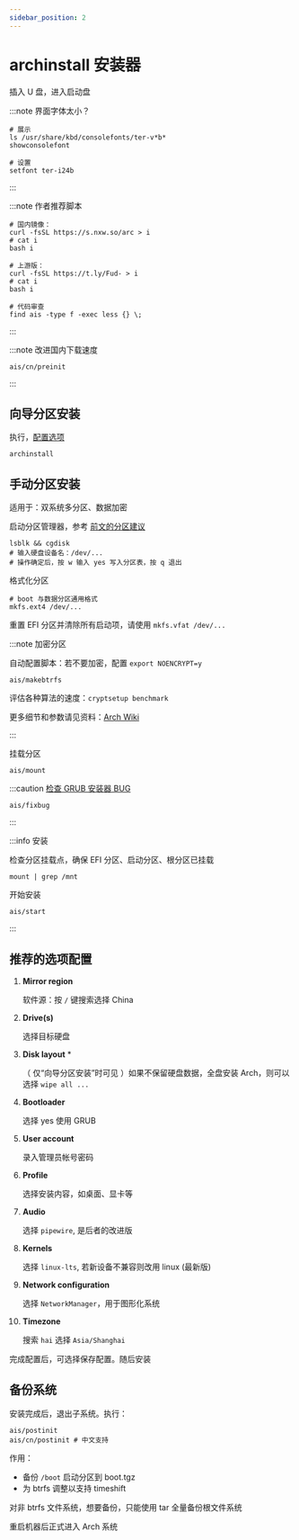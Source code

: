 ```yaml
---
sidebar_position: 2
---
```


# archinstall 安装器

插入 U 盘，进入启动盘

:::note 界面字体太小？

```shell
# 展示
ls /usr/share/kbd/consolefonts/ter-v*b*
showconsolefont

# 设置
setfont ter-i24b
```

:::

:::note 作者推荐脚本

```shell
# 国内镜像：
curl -fsSL https://s.nxw.so/arc > i
# cat i
bash i

# 上游版：
curl -fsSL https://t.ly/Fud- > i
# cat i
bash i

# 代码审查
find ais -type f -exec less {} \;
```

:::

:::note 改进国内下载速度

    ais/cn/preinit

:::

## 向导分区安装

执行，[配置选项](#推荐的选项配置)

    archinstall

## 手动分区安装

适用于：双系统多分区、数据加密

启动分区管理器，参考 <a href="../part" target="_blank" >前文的分区建议</a>

    lsblk && cgdisk
    # 输入硬盘设备名：/dev/...
    # 操作确定后，按 w 输入 yes 写入分区表，按 q 退出

格式化分区

    # boot 与数据分区通用格式
    mkfs.ext4 /dev/...

重置 EFI 分区并清除所有启动项，请使用 `mkfs.vfat /dev/...`

:::note 加密分区

自动配置脚本：若不要加密，配置 `export NOENCRYPT=y`

    ais/makebtrfs

评估各种算法的速度：`cryptsetup benchmark`

更多细节和参数请见资料：[Arch Wiki](https://wiki.archlinux.org/title/Dm-crypt/Device_encryption)

:::

挂载分区

    ais/mount

:::caution [检查 GRUB 安装器 BUG](https://github.com/archlinux/archinstall/issues/1189)

    ais/fixbug

:::

:::info 安装

检查分区挂载点，确保 EFI 分区、启动分区、根分区已挂载

    mount | grep /mnt

开始安装

    ais/start

:::

## 推荐的选项配置

1. **Mirror region**

   软件源：按 `/` 键搜索选择 China

2. **Drive(s)**

   选择目标硬盘

3. **Disk layout** \*

   （ 仅“向导分区安装”时可见 ）如果不保留硬盘数据，全盘安装 Arch，则可以选择 `wipe all ...`

4. **Bootloader**

   选择 yes 使用 GRUB

5. **User account**

   录入管理员帐号密码

6. **Profile**

   选择安装内容，如桌面、显卡等

7. **Audio**

   选择 `pipewire`, 是后者的改进版

8. **Kernels**

   选择 `linux-lts`, 若新设备不兼容则改用 linux (最新版)

9. **Network configuration**

   选择 `NetworkManager`，用于图形化系统

10. **Timezone**

    搜索 `hai` 选择 `Asia/Shanghai`

完成配置后，可选择保存配置。随后安装

## 备份系统

安装完成后，退出子系统。执行：

    ais/postinit
    ais/cn/postinit # 中文支持

作用：

- 备份 `/boot` 启动分区到 boot.tgz
- 为 btrfs 调整以支持 timeshift

对非 btrfs 文件系统，想要备份，只能使用 tar 全量备份根文件系统

重启机器后正式进入 Arch 系统
